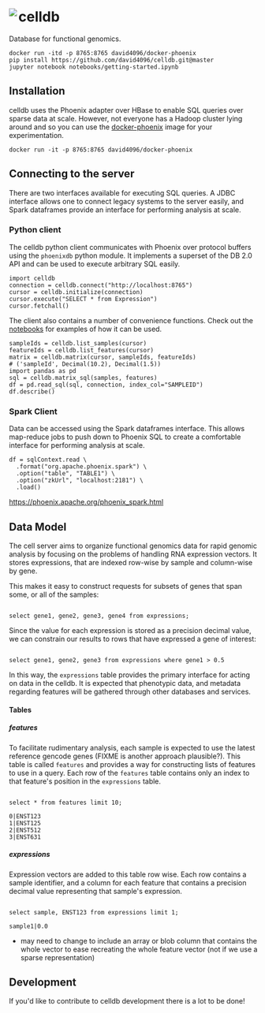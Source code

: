 # <img src="https://github.com/david4096/celldb/blob/master/static/sammy_small.png" align="left"/> celldb
Database for functional genomics.

```
docker run -itd -p 8765:8765 david4096/docker-phoenix
pip install https://github.com/david4096/celldb.git@master
jupyter notebook notebooks/getting-started.ipynb
```

## Installation

celldb uses the Phoenix adapter over HBase to enable SQL queries over sparse
data at scale. However, not everyone has a Hadoop cluster lying around and so
you can use the [docker-phoenix](https://https://github.com/david4096/docker-phoenix) image
for your experimentation.

`docker run -it -p 8765:8765 david4096/docker-phoenix`

## Connecting to the server

There are two interfaces available for executing SQL queries. A JDBC interface
allows one to connect legacy systems to the server easily, and Spark dataframes
provide an interface for performing analysis at scale.

### Python client

The celldb python client communicates with Phoenix over protocol buffers using
the `phoenixdb` python module. It implements a superset of the DB 2.0 API and
can be used to execute arbitrary SQL easily.

```
import celldb
connection = celldb.connect("http://localhost:8765")
cursor = celldb.initialize(connection)
cursor.execute("SELECT * from Expression")
cursor.fetchall()
```

The client also contains a number of convenience functions. Check out the
[notebooks](https://github.com/david4096/celldb/blob/master/notebooks/python-getting-started.ipynb) for examples of how it can be used.

```
sampleIds = celldb.list_samples(cursor)
featureIds = celldb.list_features(cursor)
matrix = celldb.matrix(cursor, sampleIds, featureIds)
# ('sampleId', Decimal(10.2), Decimal(1.5))
import pandas as pd
sql = celldb.matrix_sql(samples, features)
df = pd.read_sql(sql, connection, index_col="SAMPLEID")
df.describe()
```

### Spark Client

Data can be accessed using the Spark dataframes interface. This allows
map-reduce jobs to push down to Phoenix SQL to create a comfortable interface
for performing analysis at scale.

```
df = sqlContext.read \
  .format("org.apache.phoenix.spark") \
  .option("table", "TABLE1") \
  .option("zkUrl", "localhost:2181") \
  .load()
```

https://phoenix.apache.org/phoenix_spark.html

## Data Model

The cell server aims to organize functional genomics data for rapid genomic
analysis by focusing on the problems of handling RNA expression vectors. It
stores expressions, that are indexed row-wise by sample and column-wise by gene.

This makes it easy to construct requests for subsets of genes that span some,
or all of the samples:

```

select gene1, gene2, gene3, gene4 from expressions;

```

Since the value for each expression is stored as a precision decimal value,
we can constrain our results to rows that have expressed a gene of interest:

```

select gene1, gene2, gene3 from expressions where gene1 > 0.5

```

In this way, the `expressions` table provides the primary interface for acting
on data in the celldb. It is expected that phenotypic data, and metadata
regarding features will be gathered through other databases and services.

#### Tables

##### features

To facilitate rudimentary analysis, each sample is expected to use the latest
reference gencode genes (FIXME is another approach plausible?). This table is
called `features` and provides a way for constructing lists of features to use
in a query. Each row of the `features` table contains only an index to that
feature's position in the `expressions` table.

```

select * from features limit 10;

0|ENST123
1|ENST125
2|ENST512
3|ENST631

```

##### expressions

Expression vectors are added to this table row wise. Each row contains a sample
identifier, and a column for each feature that contains a precision decimal
value representing that sample's expression.

```

select sample, ENST123 from expressions limit 1;

sample1|0.0

```

* may need to change to include an array or blob column that contains the whole
vector to ease recreating the whole feature vector (not if we use a sparse
representation)

## Development

If you'd like to contribute to celldb development there is a lot to be done!

